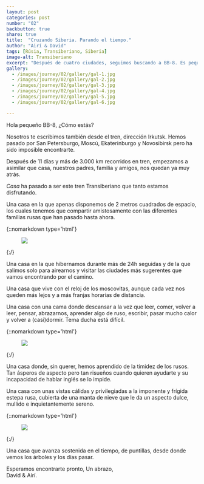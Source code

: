 ```yaml
---
layout: post
categories: post
number: "02"
backbutton: true
share: true
title:  "Cruzando Siberia. Parando el tiempo."
author: "Airí & David"
tags: [Rúsia, Transiberiano, Siberia]
image-alt: Transiberiano
excerpt: "Después de cuatro ciudades, seguimos buscando a BB-8. Es pequeño y escurridizo así que no será fácil. Seguiremos haciendo el sacrificio de buscarle, siempre y cuando lo podamos hacer desde el tren."
gallery: 
  - /images/journey/02/gallery/gal-1.jpg
  - /images/journey/02/gallery/gal-2.jpg
  - /images/journey/02/gallery/gal-3.jpg
  - /images/journey/02/gallery/gal-4.jpg
  - /images/journey/02/gallery/gal-5.jpg
  - /images/journey/02/gallery/gal-6.jpg

---
```


Hola pequeño BB-8,
¿Cómo estás?  

Nosotros te escribimos también desde el tren, dirección Irkutsk. Hemos pasado por San Petersburgo, Moscú, Ekaterinburgo y Novosibirsk pero ha sido imposible encontrarte.   
  
Después de 11 días y más de 3.000 km recorridos en tren, empezamos a asimilar que casa, nuestros padres, familia y amigos, nos quedan ya muy atrás.   

*Casa* ha pasado a ser este tren Transiberiano que tanto estamos disfrutando.    

Una casa en la que apenas disponemos de 2 metros cuadrados de espacio, los cuales tenemos que compartir amistosamente con las diferentes familias rusas que han pasado hasta ahora.

{::nomarkdown type='html'}
<figure>
  <img  class="lazy" src='{{ "/images/journey/02/02-post-1.jpg" | relative_url }}'>
</figure>
{:/}     
 
Una casa en la que hibernamos durante más de 24h seguidas y de la que salimos solo para airearnos y visitar las ciudades más sugerentes que vamos encontrando por el camino. 

Una casa que vive con el reloj de los moscovitas, aunque cada vez nos queden más lejos y a más franjas horarias de distancia. 
  
Una casa con una cama donde descansar a la vez que leer, comer, volver a leer, pensar, abrazarnos, aprender algo de ruso, escribir, pasar mucho calor y volver a (casi)dormir. Tema ducha está difícil.

{::nomarkdown type='html'}
<figure>
   <img  class="lazy" src='{{ "/images/journey/02/02-post-2.jpg" | relative_url }}'>
</figure>
{:/}        
  
Una casa donde, sin querer, hemos aprendido de la timidez de los rusos. Tan ásperos de aspecto pero tan risueños cuando quieren ayudarte y su incapacidad de hablar inglés se lo impide.  
  
Una casa con unas vistas cálidas y privilegiadas a la imponente y frígida estepa rusa, cubierta de una manta de nieve que le da un aspecto dulce, mullido e inquietantemente sereno. 

{::nomarkdown type='html'}
<figure>
   <img  class="lazy" src='{{ "/images/journey/02/02-post-4.jpg" | relative_url }}'>
</figure>
{:/}     
  
Una casa que avanza sostenida en el tiempo, de puntillas, desde donde vemos los árboles y los días pasar.    
  
Esperamos encontrarte pronto, 
Un abrazo,   
David & Airí.
